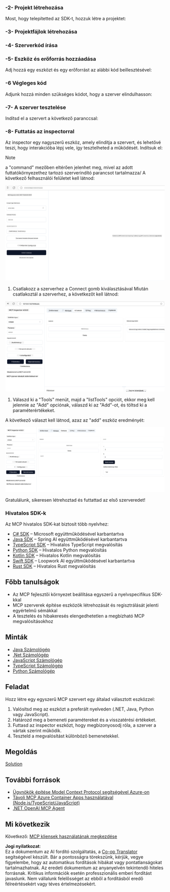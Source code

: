 <!--
CO_OP_TRANSLATOR_METADATA:
{
  "original_hash": "315ecce765d22639b60dbc41344c8533",
  "translation_date": "2025-07-13T17:38:46+00:00",
  "source_file": "03-GettingStarted/01-first-server/README.md",
  "language_code": "hu"
}
-->
### -2- Projekt létrehozása

Most, hogy telepítetted az SDK-t, hozzuk létre a projektet:

### -3- Projektfájlok létrehozása

### -4- Szerverkód írása

### -5- Eszköz és erőforrás hozzáadása

Adj hozzá egy eszközt és egy erőforrást az alábbi kód beillesztésével:

### -6 Végleges kód

Adjunk hozzá minden szükséges kódot, hogy a szerver elindulhasson:

### -7- A szerver tesztelése

Indítsd el a szervert a következő paranccsal:

### -8- Futtatás az inspectorral

Az inspector egy nagyszerű eszköz, amely elindítja a szervert, és lehetővé teszi, hogy interakcióba lépj vele, így tesztelheted a működését. Indítsuk el:
> [!NOTE]
> a "command" mezőben eltérően jelenhet meg, mivel az adott futtatókörnyezethez tartozó szerverindító parancsot tartalmazza/
A következő felhasználói felületet kell látnod:

![Connect](../../../../translated_images/connect.141db0b2bd05f096fb1dd91273771fd8b2469d6507656c3b0c9df4b3c5473929.hu.png)

1. Csatlakozz a szerverhez a Connect gomb kiválasztásával
  Miután csatlakoztál a szerverhez, a következőt kell látnod:

  ![Connected](../../../../translated_images/connected.73d1e042c24075d386cacdd4ee7cd748c16364c277d814e646ff2f7b5eefde85.hu.png)

1. Válaszd ki a "Tools" menüt, majd a "listTools" opciót, ekkor meg kell jelennie az "Add" opciónak, válaszd ki az "Add"-ot, és töltsd ki a paraméterértékeket.

  A következő választ kell látnod, azaz az "add" eszköz eredményét:

  ![Result of running add](../../../../translated_images/ran-tool.a5a6ee878c1369ec1e379b81053395252a441799dbf23416c36ddf288faf8249.hu.png)

Gratulálunk, sikeresen létrehoztad és futtattad az első szerveredet!

### Hivatalos SDK-k

Az MCP hivatalos SDK-kat biztosít több nyelvhez:

- [C# SDK](https://github.com/modelcontextprotocol/csharp-sdk) – Microsoft együttműködésével karbantartva
- [Java SDK](https://github.com/modelcontextprotocol/java-sdk) – Spring AI együttműködésével karbantartva
- [TypeScript SDK](https://github.com/modelcontextprotocol/typescript-sdk) – Hivatalos TypeScript megvalósítás
- [Python SDK](https://github.com/modelcontextprotocol/python-sdk) – Hivatalos Python megvalósítás
- [Kotlin SDK](https://github.com/modelcontextprotocol/kotlin-sdk) – Hivatalos Kotlin megvalósítás
- [Swift SDK](https://github.com/modelcontextprotocol/swift-sdk) – Loopwork AI együttműködésével karbantartva
- [Rust SDK](https://github.com/modelcontextprotocol/rust-sdk) – Hivatalos Rust megvalósítás

## Főbb tanulságok

- Az MCP fejlesztői környezet beállítása egyszerű a nyelvspecifikus SDK-kkal
- MCP szerverek építése eszközök létrehozását és regisztrálását jelenti egyértelmű sémákkal
- A tesztelés és hibakeresés elengedhetetlen a megbízható MCP megvalósításokhoz

## Minták

- [Java Számológép](../samples/java/calculator/README.md)
- [.Net Számológép](../../../../03-GettingStarted/samples/csharp)
- [JavaScript Számológép](../samples/javascript/README.md)
- [TypeScript Számológép](../samples/typescript/README.md)
- [Python Számológép](../../../../03-GettingStarted/samples/python)

## Feladat

Hozz létre egy egyszerű MCP szervert egy általad választott eszközzel:

1. Valósítsd meg az eszközt a preferált nyelveden (.NET, Java, Python vagy JavaScript).
2. Határozd meg a bemeneti paramétereket és a visszatérési értékeket.
3. Futtasd az inspector eszközt, hogy megbizonyosodj róla, a szerver a vártak szerint működik.
4. Teszteld a megvalósítást különböző bemenetekkel.

## Megoldás

[Solution](./solution/README.md)

## További források

- [Ügynökök építése Model Context Protocol segítségével Azure-on](https://learn.microsoft.com/azure/developer/ai/intro-agents-mcp)
- [Távoli MCP Azure Container Apps használatával (Node.js/TypeScript/JavaScript)](https://learn.microsoft.com/samples/azure-samples/mcp-container-ts/mcp-container-ts/)
- [.NET OpenAI MCP Agent](https://learn.microsoft.com/samples/azure-samples/openai-mcp-agent-dotnet/openai-mcp-agent-dotnet/)

## Mi következik

Következő: [MCP kliensek használatának megkezdése](../02-client/README.md)

**Jogi nyilatkozat**:  
Ez a dokumentum az AI fordító szolgáltatás, a [Co-op Translator](https://github.com/Azure/co-op-translator) segítségével készült. Bár a pontosságra törekszünk, kérjük, vegye figyelembe, hogy az automatikus fordítások hibákat vagy pontatlanságokat tartalmazhatnak. Az eredeti dokumentum az anyanyelvén tekintendő hiteles forrásnak. Kritikus információk esetén professzionális emberi fordítást javaslunk. Nem vállalunk felelősséget az ebből a fordításból eredő félreértésekért vagy téves értelmezésekért.